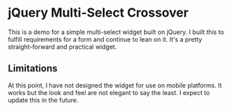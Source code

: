 # jQuery Multi-Select Crossover
This is a demo for a simple multi-select widget built on jQuery. I built this to fulfill requirements for a form and continue to lean on it. It's a pretty straight-forward and practical widget.

## Limitations
At this point, I have not designed the widget for use on mobile platforms. It works but the look and feel are not elegant to say the least. I expect to update this in the future.
